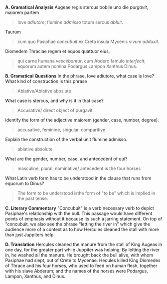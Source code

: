 **A. Gramatical Analysis**
Augeae regis stercus bobile uno die *purgavit*, maiorem partem
>Iove *adiutore*; flumine *admisso* totum sercus *abluit*.

Taurum
>cum quo Pasiphae *concubuit* ex Creta insula Mycenis vivum *adduxit*.

Diomedem Thraciae regem et equos quattuor eius,
>qui carne humana *vescebantur*, cum Abdero famulo *interfecit*; equorum autem nomina Podargus Lampon Xanthus Dinus.

**B. Gramatical Questions**
In the phrase, Iove adiutore, what case is Iove? What kind of construction is this phrase
>Ablative/Ablative aboslute

What case is stercus, and why is it in that case?
>Accusative/ direct object of purgavit

Identify the form of the adjective maiorem (gender, case, number, degree).
>accusative, feminine, singular, comparitive

Explain the construction of the verbal unit flumine admisso.
>ablative absolute

What are the gender, number, case, and antecedent of qui?
>masculine, plural, nominative/ antecedent is the four horses

What Latin verb form has to be understood in the clause that runs from equorum to Dinus?
>The form to be understood isthe form of "to be" which is implied in the past tense.


**C. Literary Commentary**
"Concubuit" is a verb necessary verb to depict Pasiphae's relationship with the bull. This passage would have different points of emphasis without it because its such a jarring statement. On top of "concubuit, we also see the phrase "letting the river in" which give the audience more of a context as to how Hercules cleaned the stall with more than just Juppiters help.


**D. Translation**
Hercules cleaned the manure from the stall of King Augeas in one day, for the greater part while Juppiter was helping; By letting the river in, he washed all the manure. He brought back the bull alive, with whom Pasiphae had slept, out of Crete to Mycenae. Hecules killed King Diomedes of Thrace and his four horses, who used to feed on human flesh, together with his slave Abderum; and the names of the horses were Podargus, Lampon, Xanthus, and Dinus.
